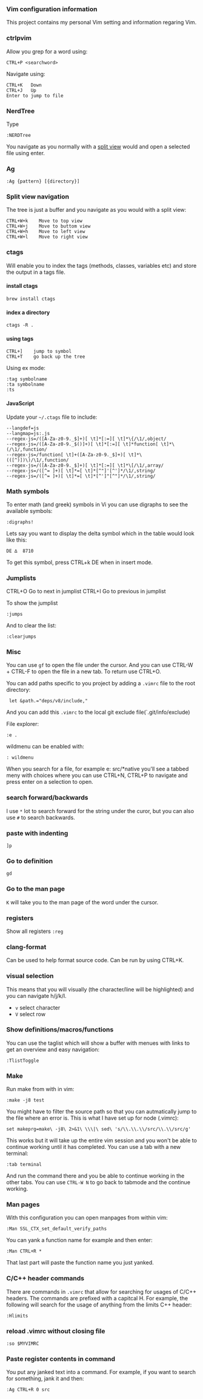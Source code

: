 ### Vim configuration information
This project contains my personal Vim setting and information regaring Vim.


### ctrlpvim
Allow you grep for a word using:

	CTRL+P <searchword>

Navigate using:

	CTRL+K   Down
	CTRL+J   Up
	Enter to jump to file


### NerdTree
Type 

	:NERDTree

You navigate as you normally with a [split view](#split-view-navigation) would and open a selected file using enter.

### Ag

	:Ag {pattern} [{directory}]

### Split view navigation
The tree is just a buffer and you navigate as you would with a split view:

	CTRL+W+k	Move to top view
	CTRL+W+j	Move to buttom view
	CTRL+W+h	Move to left view
	CTRL+W+l	Move to right view

### ctags
Will enable you to index the tags (methods, classes, variables etc) and store the output 
in a tags file.

#### install ctags

    brew install ctags

#### index a directory
 
    ctags -R .

#### using tags

    CTRL+]    jump to symbol
    CTRL+T    go back up the tree

Using ex mode:

    :tag symbolname
    :ta symbolname
    :ts

#### JavaScript
Update your `~/.ctags` file to include:

    --langdef=js
    --langmap=js:.js
    --regex-js=/([A-Za-z0-9._$]+)[ \t]*[:=][ \t]*\{/\1/,object/
    --regex-js=/([A-Za-z0-9._$()]+)[ \t]*[:=][ \t]*function[ \t]*\(/\1/,function/
    --regex-js=/function[ \t]+([A-Za-z0-9._$]+)[ \t]*\(([^)])\)/\1/,function/
    --regex-js=/([A-Za-z0-9._$]+)[ \t]*[:=][ \t]*\[/\1/,array/
    --regex-js=/([^= ]+)[ \t]*=[ \t]*[^"]'[^']*/\1/,string/
    --regex-js=/([^= ]+)[ \t]*=[ \t]*[^']"[^"]*/\1/,string/

### Math symbols
To enter math (and greek) symbols in Vi you can use digraphs to see the available symbols:

	:digraphs!

Lets say you want to display the delta symbol which in the table would look like this:

	DE ∆  8710

To get this symbol, press CTRL+k DE when in insert mode.

### Jumplists
CTRL+O  Go to next in jumplist
CTRL+I  Go to previous in jumplist

To show the jumplist
```console
:jumps
```
And to clear the list:
```
:clearjumps
```


### Misc
You can use `gf` to open the file under the cursor.
And you can use CTRL-W + CTRL-F to open the file in a new tab.
To return use CTRL+O.

You can add paths specific to you project by adding a `.vimrc` file to the 
root directory:
```console
 let &path.="deps/v8/include,"
```
And you can add this `.vimrc` to the local git exclude file(`.git/info/exclude)

File explorer:
```console
:e . 
```

wildmenu can be enabled with:
```console
: wildmenu
```
When you search for a file, for example e: src/*native<tab> you'll see a tabbed
meny with choices where you can use CTRL+N, CTRL+P to navigate and press enter
on a selection to open.

### search forward/backwards
I use `*` lot to search forward for the string under the curor, but you can
also use `#` to search backwards.

### paste with indenting
`]p`


### Go to definition
`gd`

### Go to the man page
`K` will take you to the man page of the word under the cursor.

### registers
Show all registers
`:reg`

### clang-format
Can be used to help format source code. Can be run by using CTRL+K.

### visual selection
This means that you will visually (the character/line will be highlighted) and
you can navigate h/j/k/l.
* `v` select character
* `V` select row


### Show definitions/macros/functions
You can use the taglist which will show a buffer with menues with links
to get an overview and easy navigation:
```
:TlistToggle
```

### Make
Run make from with in vim:
```
:make -j8 test
```
You might have to filter the source path so that you can autmatically jump to
the file where an error is. This is what I have set up for node (.vimrc):
```console
set makeprg=make\ -j8\ 2>&1\ \\\|\ sed\ 's/\\.\\.\\/src/\\.\\/src/g'
```

This works but it will take up the entire vim session and you won't be
able to continue working until it has completed. 
You can use a tab with a new terminal:
```console
:tab terminal
```
And run the command there and you be able to continue working in the other
tabs.
You can use `CTRL-W N` to go back to tabmode and the continue working.


### Man pages
With this configuration you can open manpages from within vim:
```
:Man SSL_CTX_set_default_verify_paths
```
You can yank a function name for example and then enter:
```
:Man CTRL+R *
```
That last part will paste the function name you just yanked.


### C/C++ header commands
There are commands in `.vimrc` that allow for searching for usages of C/C++
headers. The commands are prefixed with a capitcal H. 
For example, the following will search for the usage of anything from the
limits C++ header:
```console
:Hlimits
```

### reload .vimrc without closing file
```console
:so $MYVIMRC
```

### Paste register contents in command
You put any janked text into a command. For example, if you want to search
for something, jank it and then:
```
:Ag CTRL+R 0 src
```
